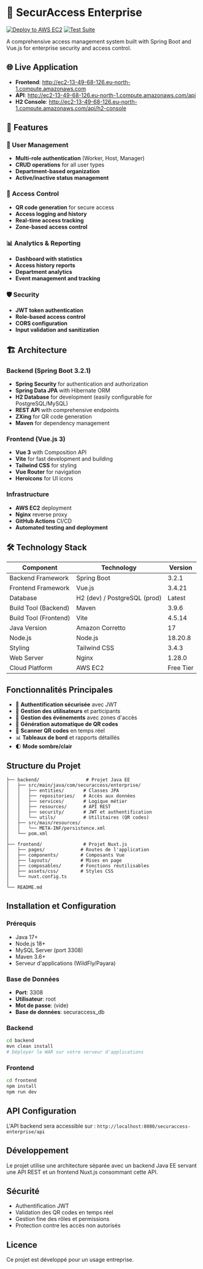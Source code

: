 # 🔐 SecurAccess Enterprise

[![Deploy to AWS EC2](https://github.com/YOUR_USERNAME/securaccess-enterprise/actions/workflows/deploy.yml/badge.svg)](https://github.com/YOUR_USERNAME/securaccess-enterprise/actions/workflows/deploy.yml)
[![Test Suite](https://github.com/YOUR_USERNAME/securaccess-enterprise/actions/workflows/test.yml/badge.svg)](https://github.com/YOUR_USERNAME/securaccess-enterprise/actions/workflows/test.yml)

A comprehensive access management system built with Spring Boot and Vue.js for enterprise security and access control.

## 🌐 Live Application

- **Frontend**: http://ec2-13-49-68-126.eu-north-1.compute.amazonaws.com
- **API**: http://ec2-13-49-68-126.eu-north-1.compute.amazonaws.com/api
- **H2 Console**: http://ec2-13-49-68-126.eu-north-1.compute.amazonaws.com/api/h2-console

## 🚀 Features

### 👥 User Management
- **Multi-role authentication** (Worker, Host, Manager)
- **CRUD operations** for all user types
- **Department-based organization**
- **Active/inactive status management**

### 🔑 Access Control
- **QR code generation** for secure access
- **Access logging and history**
- **Real-time access tracking**
- **Zone-based access control**

### 📊 Analytics & Reporting
- **Dashboard with statistics**
- **Access history reports**
- **Department analytics**
- **Event management and tracking**

### 🛡️ Security
- **JWT token authentication**
- **Role-based access control**
- **CORS configuration**
- **Input validation and sanitization**

## 🏗️ Architecture

### Backend (Spring Boot 3.2.1)
- **Spring Security** for authentication and authorization
- **Spring Data JPA** with Hibernate ORM
- **H2 Database** for development (easily configurable for PostgreSQL/MySQL)
- **REST API** with comprehensive endpoints
- **ZXing** for QR code generation
- **Maven** for dependency management

### Frontend (Vue.js 3)
- **Vue 3** with Composition API
- **Vite** for fast development and building
- **Tailwind CSS** for styling
- **Vue Router** for navigation
- **Heroicons** for UI icons

### Infrastructure
- **AWS EC2** deployment
- **Nginx** reverse proxy
- **GitHub Actions** CI/CD
- **Automated testing and deployment**

## 🛠️ Technology Stack

| Component | Technology | Version |
|-----------|------------|---------|
| Backend Framework | Spring Boot | 3.2.1 |
| Frontend Framework | Vue.js | 3.4.21 |
| Database | H2 (dev) / PostgreSQL (prod) | Latest |
| Build Tool (Backend) | Maven | 3.9.6 |
| Build Tool (Frontend) | Vite | 4.5.14 |
| Java Version | Amazon Corretto | 17 |
| Node.js | Node.js | 18.20.8 |
| Styling | Tailwind CSS | 3.4.3 |
| Web Server | Nginx | 1.28.0 |
| Cloud Platform | AWS EC2 | Free Tier |

## Fonctionnalités Principales

- 🔐 **Authentification sécurisée** avec JWT
- 👥 **Gestion des utilisateurs** et participants
- 📅 **Gestion des événements** avec zones d'accès
- 🔲 **Génération automatique de QR codes**
- 📱 **Scanner QR codes** en temps réel
- 📊 **Tableaux de bord** et rapports détaillés
- 🌓 **Mode sombre/clair**

## Structure du Projet

```
├── backend/                 # Projet Java EE
│   ├── src/main/java/com/securaccess/enterprise/
│   │   ├── entities/       # Classes JPA
│   │   ├── repositories/   # Accès aux données
│   │   ├── services/       # Logique métier
│   │   ├── resources/      # API REST
│   │   ├── security/       # JWT et authentification
│   │   └── utils/          # Utilitaires (QR codes)
│   ├── src/main/resources/
│   │   └── META-INF/persistence.xml
│   └── pom.xml
│
├── frontend/               # Projet Nuxt.js
│   ├── pages/             # Routes de l'application
│   ├── components/        # Composants Vue
│   ├── layouts/           # Mises en page
│   ├── composables/       # Fonctions réutilisables
│   ├── assets/css/        # Styles CSS
│   └── nuxt.config.ts
│
└── README.md
```

## Installation et Configuration

### Prérequis
- Java 17+
- Node.js 18+
- MySQL Server (port 3308)
- Maven 3.6+
- Serveur d'applications (WildFly/Payara)

### Base de Données
- **Port**: 3308
- **Utilisateur**: root
- **Mot de passe**: (vide)
- **Base de données**: securaccess_db

### Backend
```bash
cd backend
mvn clean install
# Déployer le WAR sur votre serveur d'applications
```

### Frontend
```bash
cd frontend
npm install
npm run dev
```

## API Configuration

L'API backend sera accessible sur : `http://localhost:8080/securaccess-enterprise/api`

## Développement

Le projet utilise une architecture séparée avec un backend Java EE servant une API REST et un frontend Nuxt.js consommant cette API.

## Sécurité

- Authentification JWT
- Validation des QR codes en temps réel
- Gestion fine des rôles et permissions
- Protection contre les accès non autorisés

## Licence

Ce projet est développé pour un usage entreprise.
